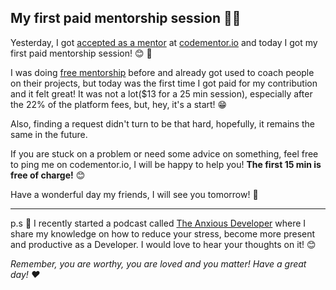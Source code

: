 ## My first paid mentorship session 🦸‍♂️

Yesterday, I  got [accepted as a mentor](https://blog.andreizgirvaci.com/just-got-accepted-on-codementor)  at  [codementor.io](https://bit.ly/3tpIasq) and today I got my first paid mentorship session! 😊 💸

I was doing  [free mentorship](https://bit.ly/32Uw2EO)  before and already got used to coach people on their projects, but today was the first time I got paid for my contribution and it felt great! It was not a lot($13 for a 25 min session), especially after the 22% of the platform fees, but, hey, it's a start! 😁

Also, finding a request didn't turn to be that hard, hopefully, it remains the same in the future.

If you are stuck on a problem or need some advice on something, feel free to ping me on codementor.io, I will be happy to help you! **The first 15 min is free of charge!** 😊

Have a wonderful day my friends, I will see you tomorrow! 🙂

---

p.s 🤫 I recently started a podcast called [The Anxious Developer](https://apple.co/39yOnvz) where I share my knowledge on how to reduce your stress, become more present and productive as a Developer. I would love to hear your thoughts on it! 😊

*Remember, you are worthy, you are loved and you matter! Have a great day! ❤️*